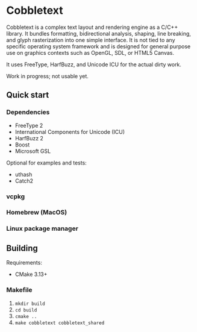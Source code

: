 # Cobbletext

Cobbletext is a complex text layout and rendering engine as a C/C++ library. It bundles formatting, bidirectional analysis, shaping, line breaking, and glyph rasterization into one simple interface. It is not tied to any specific operating system framework and is designed for general purpose use on graphics contexts such as OpenGL, SDL, or HTML5 Canvas.

It uses FreeType, HarfBuzz, and Unicode ICU for the actual dirty work.

Work in progress; not usable yet.

## Quick start

### Dependencies

* FreeType 2
* International Components for Unicode (ICU)
* HarfBuzz 2
* Boost
* Microsoft GSL

Optional for examples and tests:

* uthash
* Catch2

### vcpkg

### Homebrew (MacOS)

### Linux package manager

## Building

Requirements:

* CMake 3.13+

### Makefile

1. `mkdir build`
2. `cd build`
3. `cmake ..`
4. `make cobbletext cobbletext_shared`

